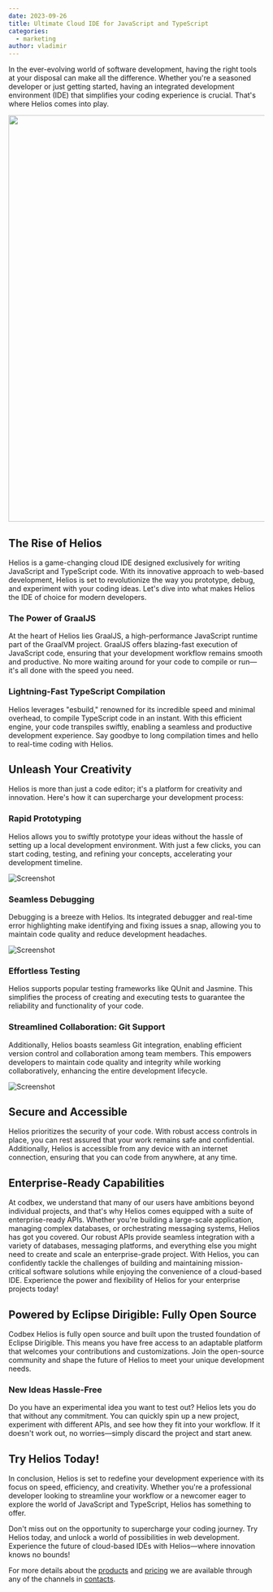 ```yaml
---
date: 2023-09-26
title: Ultimate Cloud IDE for JavaScript and TypeScript
categories:
  - marketing
author: vladimir
---
```


In the ever-evolving world of software development, having the right tools at your disposal can make all the difference. Whether you're a seasoned developer or just getting started, having an integrated development environment (IDE) that simplifies your coding experience is crucial. That's where Helios comes into play.

<img src="{{ site.baseurl }}/images/2023-09-26-helios-ultimate-cloud-ide-for-javascript-and-typescript/helios-heading.jpg" width="800em">

## The Rise of Helios
Helios is a game-changing cloud IDE designed exclusively for writing JavaScript and TypeScript code. With its innovative approach to web-based development, Helios is set to revolutionize the way you prototype, debug, and experiment with your coding ideas. Let's dive into what makes Helios the IDE of choice for modern developers.

### The Power of GraalJS
At the heart of Helios lies GraalJS, a high-performance JavaScript runtime part of the GraalVM project. GraalJS offers blazing-fast execution of JavaScript code, ensuring that your development workflow remains smooth and productive. No more waiting around for your code to compile or run—it's all done with the speed you need.

### Lightning-Fast TypeScript Compilation
Helios leverages "esbuild," renowned for its incredible speed and minimal overhead, to compile TypeScript code in an instant. With this efficient engine, your code transpiles swiftly, enabling a seamless and productive development experience. Say goodbye to long compilation times and hello to real-time coding with Helios.

## Unleash Your Creativity
Helios is more than just a code editor; it's a platform for creativity and innovation. Here's how it can supercharge your development process:

### Rapid Prototyping
Helios allows you to swiftly prototype your ideas without the hassle of setting up a local development environment. With just a few clicks, you can start coding, testing, and refining your concepts, accelerating your development timeline.

<img src="{{ site.baseurl }}/images/features/js-editor.png" alt="Screenshot" class="screenshot editable" />

### Seamless Debugging
Debugging is a breeze with Helios. Its integrated debugger and real-time error highlighting make identifying and fixing issues a snap, allowing you to maintain code quality and reduce development headaches.

<img src="{{ site.baseurl }}/images/features/debugger-perspective.png" alt="Screenshot" class="screenshot editable" />

### Effortless Testing
Helios supports popular testing frameworks like QUnit and Jasmine. This simplifies the process of creating and executing tests to guarantee the reliability and functionality of your code.

### Streamlined Collaboration: Git Support
Additionally, Helios boasts seamless Git integration, enabling efficient version control and collaboration among team members. This empowers developers to maintain code quality and integrity while working collaboratively, enhancing the entire development lifecycle.

<img src="{{ site.baseurl }}/images/features/git-perspective.png" alt="Screenshot" class="screenshot editable" />

## Secure and Accessible
Helios prioritizes the security of your code. With robust access controls in place, you can rest assured that your work remains safe and confidential. Additionally, Helios is accessible from any device with an internet connection, ensuring that you can code from anywhere, at any time.

## Enterprise-Ready Capabilities
At codbex, we understand that many of our users have ambitions beyond individual projects, and that's why Helios comes equipped with a suite of enterprise-ready APIs. Whether you're building a large-scale application, managing complex databases, or orchestrating messaging systems, Helios has got you covered. Our robust APIs provide seamless integration with a variety of databases, messaging platforms, and everything else you might need to create and scale an enterprise-grade project. With Helios, you can confidently tackle the challenges of building and maintaining mission-critical software solutions while enjoying the convenience of a cloud-based IDE. Experience the power and flexibility of Helios for your enterprise projects today!

## Powered by Eclipse Dirigible: Fully Open Source
Codbex Helios is fully open source and built upon the trusted foundation of Eclipse Dirigible. This means you have free access to an adaptable platform that welcomes your contributions and customizations. Join the open-source community and shape the future of Helios to meet your unique development needs.

### New Ideas Hassle-Free
Do you have an experimental idea you want to test out? Helios lets you do that without any commitment. You can quickly spin up a new project, experiment with different APIs, and see how they fit into your workflow. If it doesn't work out, no worries—simply discard the project and start anew.

## Try Helios Today!
In conclusion, Helios is set to redefine your development experience with its focus on speed, efficiency, and creativity. Whether you're a professional developer looking to streamline your workflow or a newcomer eager to explore the world of JavaScript and TypeScript, Helios has something to offer.

Don't miss out on the opportunity to supercharge your coding journey. Try Helios today, and unlock a world of possibilities in web development. Experience the future of cloud-based IDEs with Helios—where innovation knows no bounds!

For more details about the <a href="https://www.codbex.com/products/">products</a> and <a href="https://www.codbex.com/pricing/">pricing</a> we are available through any of the channels in <a href="https://www.codbex.com/contacts/">contacts</a>.
